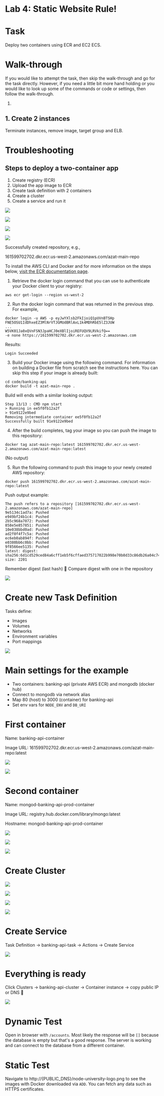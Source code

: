 # Lab 4: Static Website Rule!


# Task

Deploy two containers using ECR and EC2 ECS.

# Walk-through

If you would like to attempt the task, then skip the walk-through and go for the task directly. However, if you need a little bit more hand holding or you would like to look up some of the commands or code or settings, then follow the walk-through.

1.

## 1. Create 2 instances

Terminate instances, remove image, target group and ELB.


# Troubleshooting


## Steps to deploy a two-container app

1. Create registry (ECR)
1. Upload the app image to ECR
1. Create task definition with 2 containers
1. Create a cluster
1. Create a service and run it




![](../images/aws-ecs-1.png)





![](../images/aws-ecs-2.png)




![](../images/aws-ecs-3.png)




![](../images/aws-ecs-4.png)


Successfully created repository, e.g.,

161599702702.dkr.ecr.us-west-2.amazonaws.com/azat-main-repo



To install the AWS CLI and Docker and for more information on the steps below, [visit the ECR documentation page](http://docs.aws.amazon.com/AmazonECR/latest/userguide/ECR_GetStarted.html).

1) Retrieve the docker login command that you can use to authenticate your Docker client to your registry:

```
aws ecr get-login --region us-west-2
```


2) Run the docker login command that was returned in the previous step. For example,

```
docker login -u AWS -p eyJwYXlsb2FkIjoiQ1pUVnBTSHp
FNE5OSU1IdDhxeEZ3MlNrVTJGMUdBRlAxL1k4MDhRbE5lZ3JUW
...
W5VK01Ja0xQVnFSN3JpaHCJ0eXBlIjoiREFUQV9LRVkifQ==
-e none https://161599702702.dkr.ecr.us-west-2.amazonaws.com
```

Results:

```
Login Succeeded
```



3) Build your Docker image using the following command. For information on building a Docker file from scratch see the instructions here. You can skip this step if your image is already built:

```
cd code/banking-api
docker build -t azat-main-repo .
```



Build will ends with a similar looking output:

```
Step 13/13 : CMD npm start
> Running in ee5f0fb12a2f
> 91e9122e9bed
Removing intermediate container ee5f0fb12a2f
Successfully built 91e9122e9bed
```



4) After the build completes, tag your image so you can push the image to this repository:

```
docker tag azat-main-repo:latest 161599702702.dkr.ecr.us-west-2.amazonaws.com/azat-main-repo:latest
```

(No output)


5) Run the following command to push this image to your newly created AWS repository:

```
docker push 161599702702.dkr.ecr.us-west-2.amazonaws.com/azat-main-repo:latest
```


Push output example:

```
The push refers to a repository [161599702702.dkr.ecr.us-west-2.amazonaws.com/azat-main-repo]
9e5134c1ad7a: Pushed
e949bf24b1c4: Pushed
2b5c968a7072: Pushed
858e5e857851: Pushed
10e038bbd0ad: Pushed
ad2f0f4f7c5a: Pushed
ec6eb0ab894f: Pushed
e0380bb6c0bb: Pushed
9f8566ee5135: Pushed
latest: digest: sha256:6d1cd529ced84a6cff1eb5f6cffaed375717022b998e70b0d33c86db26a04c74 size: 2201
```

Remember digest (last hash) 📝 Compare digest with one in the repository




![](../images/aws-ecs-5.png)



# Create new Task Definition

Tasks define:

* Images
* Volumes
* Networks
* Environment variables
* Port mappings



![](../images/aws-ecs-6.png)


# Main settings for the example

* Two containers: banking-api (private AWS ECR) and mongodb (docker hub)
* Connect to mongodb via network alias
* Map 80 (host) to 3000 (container) for banking-api
* Set env vars for `NODE_ENV` and `DB_URI`


# First container

Name: banking-api-container

Image URL: 161599702702.dkr.ecr.us-west-2.amazonaws.com/azat-main-repo:latest



![](../images/aws-ecs-7.png)



![](../images/aws-ecs-8.png)


# Second container

Name: mongod-banking-api-prod-container

Image URL: registry.hub.docker.com/library/mongo:latest

Hostname: mongod-banking-api-prod-container



![](../images/aws-ecs-9.png)



![](../images/aws-ecs-10.png)



![](../images/aws-ecs-10-2.png)


# Create Cluster



![](../images/aws-ecs-11.png)



![](../images/aws-ecs-12.png)



![](../images/aws-ecs-13.png)



![](../images/aws-ecs-14.png)


# Create Service

Task Definition -> banking-api-task -> Actions -> Create Service




![](../images/aws-ecs-15.png)


# Everything is ready

Click Clusters -> banking-api-cluster -> Container instance -> copy public IP or DNS 📝



![](../images/aws-ecs-16.png)


# Dynamic Test

Open in browser with `/accounts`. Most likely the response will be `[]` because the database is empty but that's a good response. The server is working and can connect to the database from a different container.


# Static Test

Navigate to http://{PUBLIC_DNS}/node-university-logo.png to see the images with Docker downloaded via `ADD`. You can fetch any data such as HTTPS certificates.
